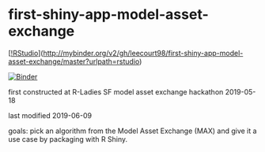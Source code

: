 
# first-shiny-app-model-asset-exchange

[[!RStudio](https://mybinder.org/badge_logo.svg)](http://mybinder.org/v2/gh/leecourt98/first-shiny-app-model-asset-exchange/master?urlpath=rstudio)

[![Binder](https://mybinder.org/badge_logo.svg)](https://mybinder.org/v2/gh/leecourt98/first-shiny-app-model-asset-exchange/master?urlpath=shiny/shiny-app/)

first constructed at R-Ladies SF model asset exchange hackathon 
2019-05-18

last modified
2019-06-09

goals: pick an algorithm from the Model Asset Exchange (MAX) and give it a use case by packaging with R Shiny.
